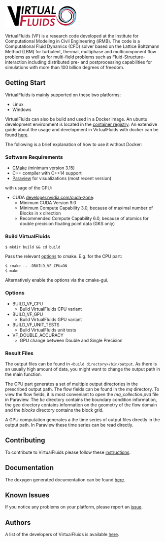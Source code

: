 ![VirtualFluids](docs/img/VF_logo.png)

VirtualFluids (VF) is a research code developed at the Institute for Computational Modeling in Civil Engineering (iRMB). The code is a Computational Fluid Dynamics (CFD) solver based on the Lattice Boltzmann Method (LBM) for turbulent, thermal, multiphase and multicomponent flow problems as well as for multi-field problems such as Fluid-Structure-interaction including distributed pre- and postprocessing capabilities for simulations with more than 100 billion degrees of freedom.

## Getting Start
VirtualFluids is mainly supported on these two platforms:
 - Linux
 - Windows

VirtualFluids can also be build and used in a Docker image. An ubuntu development environment is located in the [container registry](https://git.rz.tu-bs.de/irmb/virtualfluids/container_registry).
An extensive guide about the usage and development in VirtualFluids with docker can be found [here](https://git.rz.tu-bs.de/irmb/virtualfluids/-/wikis/Getting-Started-with-the-Development-of-VirtualFluids).


The following is a brief explanation of how to use it without Docker:
### Software Requirements

 - [CMake](https://cmake.org/) (minimum version 3.15)
 - C++ compiler with C++14 support
 - [Paraview](https://www.paraview.org/) for visualizations (most recent version)


with usage of the GPU:
 - CUDA [developer.nvidia.com/cuda-zone](https://developer.nvidia.com/cuda-zone):
    * Minimum CUDA Version 9.0
    * Minimum Compute Capability 3.0, because of maximal number of Blocks in x direction
    * Recommended Compute Capability 6.0, because of atomics for double precision floating point data (GKS only)


### Build VirtualFluids
```shell
$ mkdir build && cd build
```
Pass the relevant [options](#options) to cmake.
E.g. for the CPU part:
```shell
$ cmake .. -DBUILD_VF_CPU=ON
$ make
```
Alternatively enable the options via the cmake-gui.

### <a id="options"></a> Options
- BUILD_VF_CPU
  - Build VirtualFluids CPU variant
- BUILD_VF_GPU
  - Build VirtualFluids GPU variant
- BUILD_VF_UNIT_TESTS
  -  Build VirtualFluids unit tests
- VF_DOUBLE_ACCURACY
    - GPU change between Double and Single Precision

### Result Files
The output files can be found in `<build directory>/bin/output`. As there is an usually high amount of data, you might want to change the output path in the main function.

The CPU part generates a set of multiple output directories in the prescribed output path. The flow fields can be found in the _mq_ directory. To view the flow fields, it is most conveniant to open the _mq_collection.pvd_ file in Paraview. The _bc_ directory contains the boundary condition information, the _geo_ directory contains information on the geometry of the flow domain and the _blocks_ directory contains the block grid.

A GPU computation generates a the time series of output files directly in the output path. In Paraview these time series can be read directly.

## Contributing
To contribute to VirtualFluids please follow these [instructions](CONTRIBUTING.md).

## Documentation
The doxygen generated documentation can be found [here](https://irmb.gitlab-pages.rz.tu-bs.de/VirtualFluids_dev).


## Known Issues
If you notice any problems on your platform, please report an [issue](https://git.rz.tu-bs.de/irmb/virtualfluids/-/issues/new).


## Authors
A list of the developers of VirtualFluids is available [here](AUTHORS.md).
